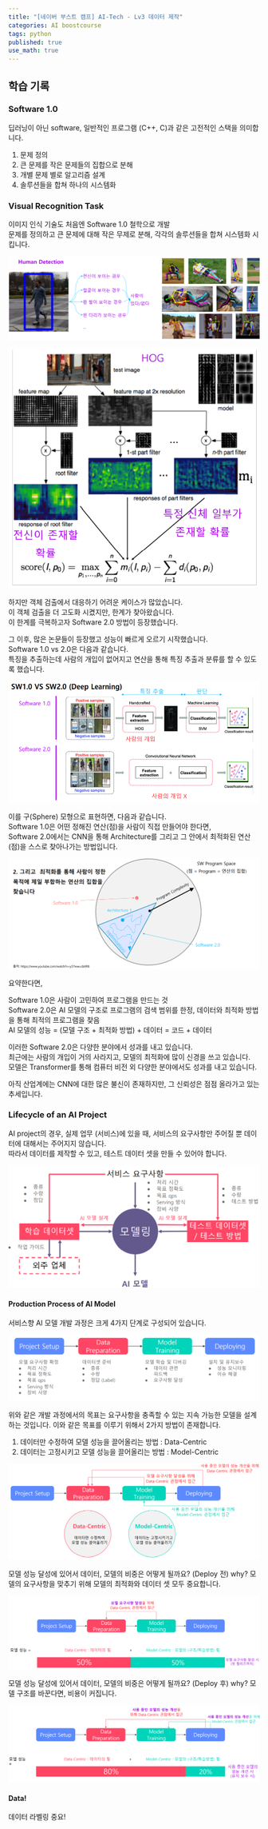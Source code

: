 ```yaml
---
title: "[네이버 부스트 캠프] AI-Tech - Lv3 데이터 제작"
categories: AI boostcourse
tags: python
published: true
use_math: true
---
```



## 학습 기록

### Software 1.0

딥러닝이 아닌 software, 일반적인 프로그램 (C++, C)과 같은 고전적인 스택을 의미합니다.  

1. 문제 정의
2. 큰 문제를 작은 문제들의 집합으로 분해
3. 개별 문제 별로 알고리즘 설계
4. 솔루션들을 합쳐 하나의 시스템화

### Visual Recognition Task

이미지 인식 기술도 처음엔 Software 1.0 철학으로 개발  
문제를 정의하고 큰 문제에 대해 작은 무제로 분해, 각각의 솔루션들을 합쳐 시스템화 시킵니다.  

  ![tmp](/assets/images/AI-Images2/lv3_week1/img1.png)

  ![tmp](/assets/images/AI-Images2/lv3_week1/img2.png)

하지만 객체 검출에서 대응하기 어려운 케이스가 많았습니다.  
이 객체 검출을 더 고도화 시켰지만, 한계가 찾아왔습니다.  
이 한계를 극복하고자 Software 2.0 방법이 등장했습니다.  

그 이후, 많은 논문들이 등장했고 성능이 빠르게 오르기 시작했습니다.  
Software 1.0 vs 2.0은 다음과 같습니다.  
특징을 추출하는데 사람의 개입이 없어지고 연산을 통해 특징 추출과 분류를 할 수 있도록 했습니다. 

  ![tmp](/assets/images/AI-Images2/lv3_week1/img3.png)

이를 구(Sphere) 모형으로 표현하면, 다음과 같습니다.  
Software 1.0은 어떤 정해진 연산(점)을 사람이 직접 만들어야 한다면,  
Software 2.0에서는 CNN을 통해 Architecture를 그리고 그 안에서 최적화된 연산(점)을 스스로 찾아나가는 방법입니다.  

  ![tmp](/assets/images/AI-Images2/lv3_week1/img4.png)

요약한다면,

Software 1.0은 사람이 고민하여 프로그램을 만드는 것  
Software 2.0은 AI 모델의 구조로 프로그램의 검색 범위를 한정, 데이터와 최적화 방법을 통해 최적의 프로그램을 찾음  
    AI 모델의 성능 = (모델 구조 + 최적화 방법) + 데이터 = 코드 + 데이터  

이러한 Software 2.0은 다양한 분야에서 성과를 내고 있습니다.  
최근에는 사람의 개입이 거의 사라지고, 모델의 최적화에 많이 신경을 쓰고 있습니다.  
모델은 Transformer를 통해 컴퓨터 비전 외 다양한 분야에서도 성과를 내고 있습니다.  

아직 산업계에는 CNN에 대한 많은 불신이 존재하지만, 그 신뢰성은 점점 올라가고 있는 추세입니다.  

### Lifecycle of an AI Project

AI project의 경우, 실제 업무 (서비스)에 있을 때, 서비스의 요구사항만 주어질 뿐 데이터에 대해서는 주어지지 않습니다.  
따라서 데이터를 제작할 수 있고, 테스트 데이터 셋을 만들 수 있어야 합니다.  

  ![tmp](/assets/images/AI-Images2/lv3_week1/img5.png)

#### Production Process of AI Model

서비스향 AI 모델 개발 과정은 크게 4가지 단계로 구성되어 있습니다.  

  ![tmp](/assets/images/AI-Images2/lv3_week1/img6.png)

위와 같은 개발 과정에서의 목표는 요구사항을 충족할 수 있는 지속 가능한 모델을 설계하는 것입니다. 이와 같은 목표를 이루기 위해서 2가지 방법이 존재합니다.  

1. 데이터만 수정하여 모델 성능을 끌어올리는 방법 : Data-Centric
2. 데이터는 고정시키고 모델 성능을 끌어올리는 방법 : Model-Centric

  ![tmp](/assets/images/AI-Images2/lv3_week1/img7.png)

모델 성능 달성에 있어서 데이터, 모델의 비중은 어떻게 될까요? (Deploy 전)
why? 모델의 요구사항을 맞추기 위해 모델의 최적화와 데이터 셋 모두 중요합니다.  

  ![tmp](/assets/images/AI-Images2/lv3_week1/img8.png)

모델 성능 달성에 있어서 데이터, 모델의 비중은 어떻게 될까요? (Deploy 후)
why? 모델 구조를 바꾼다면, 비용이 커집니다.  

  ![tmp](/assets/images/AI-Images2/lv3_week1/img9.png)


#### Data!

데이터 라벨링 중요!

